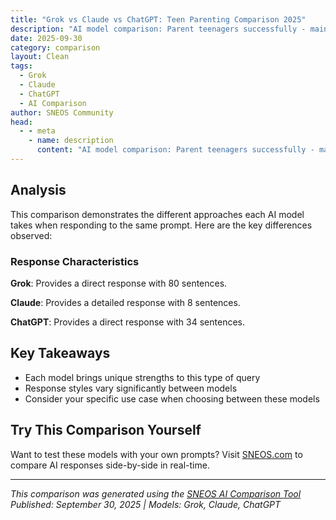 ```yaml
---
title: "Grok vs Claude vs ChatGPT: Teen Parenting Comparison 2025"
description: "AI model comparison: Parent teenagers successfully - maintain connection through rebellion..."
date: 2025-09-30
category: comparison
layout: Clean
tags:
  - Grok
  - Claude
  - ChatGPT
  - AI Comparison
author: SNEOS Community
head:
  - - meta
    - name: description
      content: "AI model comparison: Parent teenagers successfully - maintain connection through rebellion..."
---
```


<ChatComparison
  title="Grok vs Claude vs ChatGPT: Teen Parenting Comparison 2025"
  prompt="Parent teenagers successfully - maintain connection through rebellion"
  :responses='{
    "Grok": "Parenting teenagers can be challenging, especially during periods of rebellion when they are asserting their independence. However, maintaining a strong connection with your teen during this phase is crucial for their emotional well-being and your relationship. Here are practical, evidence-based strategies to help you navigate this time while fostering a positive bond:\n\n### 1. **Understand the Purpose of Rebellion**\n   - **Why it happens**: Rebellion is often a normal part of adolescent development. Teens are exploring their identity, testing boundaries, and learning to think independently. This is driven by brain development, particularly in the prefrontal cortex, which governs decision-making and impulse control (still maturing in teens), and hormonal changes.\n   - **Reframe your perspective**: See rebellion not as a personal attack but as a sign of growth. This mindset can help you respond with patience rather than frustration.\n\n### 2. **Practice Active Listening**\n   - **What to do**: Listen to your teen without immediately jumping to solutions or judgments. Let them express their feelings, even if they seem irrational or overly emotional.\n   - **How it helps**: Teens often rebel because they feel misunderstood or controlled. Active listening\u2014nodding, paraphrasing their words (\u0022So, you\u0027re saying you feel...\u0022), and avoiding interruptions\u2014shows you respect their perspective.\n   - **Example**: If they\u2019re upset about a rule, say, \u201CI can see you\u2019re frustrated about not being able to stay out later. Let\u2019s talk about why this matters to you.\u201D\n\n### 3. **Set Clear, Flexible Boundaries**\n   - **Why it\u2019s important**: Teens need structure, but overly rigid rules can fuel rebellion. Collaborate on boundaries to give them a sense of agency.\n   - **How to do it**: Discuss rules together, explain the reasoning behind them (e.g., safety), and be willing to negotiate where appropriate. For instance, if they want a later curfew, agree on a trial period with conditions.\n   - **Balance autonomy and safety**: Allow choices in areas like clothing or hobbies while maintaining non-negotiables like school attendance or no substance use.\n\n### 4. **Pick Your Battles**\n   - **Focus on what matters**: Not every act of rebellion needs a confrontation. If they dye their hair or argue about small chores, consider whether it\u2019s worth the conflict. Save energy for bigger issues like risky behavior.\n   - **Why it works**: Constant criticism or control can push teens away. Letting go of minor issues shows trust and keeps the relationship strong for when you need to address serious concerns.\n\n### 5. **Show Empathy and Validate Feelings**\n   - **Acknowledge emotions**: Even if you disagree with their actions, validate how they feel. Teens often crave understanding more than agreement.\n   - **Example**: \u201CI get that you\u2019re angry about not going to the party. It\u2019s tough to miss out on something fun with friends.\u201D\n   - **Why it helps**: Empathy builds trust. When teens feel heard, they\u2019re less likely to rebel just to prove a point.\n\n### 6. **Spend Quality Time Together (Even If They Resist)**\n   - **Keep connecting**: Rebellion can make teens seem distant, but they still need your presence. Find low-pressure ways to bond, like watching a favorite show, playing a game, or sharing a meal.\n   - **Respect their space**: Don\u2019t force closeness. Offer invitations (\u201CWant to grab ice cream later?\u201D) without guilt-tripping if they decline.\n   - **Why it matters**: Regular, positive interactions remind them you\u2019re on their side, even during conflict.\n\n### 7. **Be a Role Model, Not a Dictator**\n   - **Model behavior**: Show how to handle disagreements calmly, apologize when wrong, and respect others\u2019 opinions. Teens learn more from what you do than what you say.\n   - **Avoid power struggles**: Instead of saying, \u201CBecause I said so,\u201D explain your reasoning. This teaches critical thinking and reduces defiance.\n   - **Example**: If you\u2019re upset, say, \u201CI\u2019m feeling frustrated right now, so let\u2019s take a break and talk later when we\u2019re both calm.\u201D\n\n### 8. **Encourage Independence While Staying Involved**\n   - **Support autonomy**: Let them make decisions (and mistakes) in safe contexts, like managing their own schedule or budget. Guide rather than control.\n   - **Stay in the loop**: Ask open-ended questions about their life (\u201CHow\u2019s that new friend you\u2019ve been hanging out with?\u201D) without prying. Show interest without judgment.\n   - **Why it works**: Teens rebel less when they feel trusted to handle responsibilities, but they still need to know you\u2019re there as a safety net.\n\n### 9. **Handle Conflict Constructively**\n   - **Stay calm**: If a situation escalates, take a step back. Avoid yelling or ultimatums, as these can deepen the divide.\n   - **Focus on solutions**: After a disagreement, work together on a resolution. For example, if they break a rule, discuss consequences that teach rather than punish (e.g., extra chores instead of grounding).\n   - **Repair the relationship**: After conflict, reconnect with a kind gesture or conversation to show you still care.\n\n### 10. **Know When to Seek Help**\n   - **Watch for red flags**: If rebellion turns into persistent risky behavior (e.g., substance abuse, self-harm, or extreme withdrawal), it may signal deeper issues like depression or anxiety.\n   - **Get support**: Consider family counseling or a therapist for your teen if communication breaks down entirely. A neutral third party can help bridge gaps.\n   - **Self-care**: Parenting a rebellious teen is draining. Seek your own support through friends, groups, or professionals to manage stress.\n\n### Final Thought: Connection Over Correction\nRebellion often stems from a need to be seen as an individual. Prioritize connection over always being \u201Cright.\u201D By showing respect, empathy, and patience, you create a safe space for your teen to grow while maintaining a bond that can weather the storms of adolescence. Remember, this phase is temporary\u2014your consistent love and support will leave a lasting impact.\n\nIf you have specific scenarios or concerns about your teen, feel free to share, and I can tailor further advice!",
    "Claude": "# Navigating Teen Rebellion While Preserving Your Bond\n\n## Reframe Rebellion as Development\n- **See it as healthy growth**: Rebellion often signals your teen is developing independence and critical thinking\n- **Separate the behavior from the person**: \u0022I don\u0027t like this choice\u0022 vs. \u0022You\u0027re a bad kid\u0022\n- **Recognize testing boundaries is normal**: They\u0027re learning who they are separate from you\n\n## Stay Connected During Storms\n- **Keep conversations open**: Ask about their day, interests, and feelings without immediately offering solutions\n- **Find neutral ground**: Share activities you both enjoy - music, cooking, walks, gaming\n- **Validate their emotions**: \u0022That sounds really frustrating\u0022 before addressing behavior\n- **Show genuine curiosity**: Ask about their perspectives and really listen\n\n## Set Boundaries with Love\n- **Be clear but flexible**: Explain the \u0022why\u0022 behind rules and negotiate where possible\n- **Pick your battles**: Focus on safety and respect rather than every minor infraction\n- **Follow through consistently**: But explain consequences calmly, not in anger\n- **Admit when you\u0027re wrong**: This models accountability and builds trust\n\n## Communication Strategies\n- **Use \u0022I\u0022 statements**: \u0022I worry when...\u0022 instead of \u0022You always...\u0022\n- **Ask instead of assume**: \u0022Help me understand why this is important to you\u0022\n- **Share your own struggles**: Age-appropriate stories of your teenage challenges\n- **Create regular check-ins**: Car rides, bedtime chats, or weekly coffee dates\n\nRemember: Your relationship is more important than winning every argument.",
    "ChatGPT": "Successfully parenting teenagers, especially through periods of rebellion, involves maintaining a strong and positive connection. Here are some strategies to help maintain connection during these challenging times:\n\n### 1. **Stay Calm and Patient**\n- Rebellion is often a normal part of adolescent development as teens assert their independence.\n- Avoid reacting with anger or frustration; instead, take a deep breath and respond calmly.\n\n### 2. **Listen Actively**\n- Show genuine interest in your teen\u2019s thoughts and feelings.\n- Use active listening techniques such as nodding, summarizing what they say, and asking open-ended questions.\n- Avoid interrupting or immediately correcting them.\n\n### 3. **Set Clear and Consistent Boundaries**\n- Establish clear rules and consequences, but explain the reasons behind them.\n- Consistency helps teens feel secure even when they test limits.\n\n### 4. **Pick Your Battles**\n- Decide which issues are truly important and which ones you can be flexible on.\n- Allowing some freedom in less critical areas can build trust and reduce tension.\n\n### 5. **Encourage Open Communication**\n- Create a safe, non-judgmental space for your teen to express themselves.\n- Let them know it\u2019s okay to share struggles, doubts, and mistakes.\n\n### 6. **Show Empathy and Understanding**\n- Acknowledge that adolescence is a confusing and challenging time.\n- Validate their feelings even if you don\u2019t agree with their behavior.\n\n### 7. **Spend Quality Time Together**\n- Engage in activities your teen enjoys.\n- Use shared experiences to strengthen your bond outside of conflicts.\n\n### 8. **Model Desired Behavior**\n- Demonstrate respect, responsibility, and problem-solving skills.\n- Teens learn a lot by observing their parents.\n\n### 9. **Encourage Independence with Support**\n- Support your teen\u2019s decision-making skills by involving them in setting rules or consequences.\n- Let them experience natural consequences when appropriate.\n\n### 10. **Seek Help When Needed**\n- If rebellion escalates into harmful behavior or communication breaks down, consider family counseling.\n- Professional guidance can provide tools to improve connection and resolve conflicts.\n\n---\n\n### Summary:\nMaintaining connection through teenage rebellion requires empathy, communication, patience, and consistency. By listening actively, setting clear boundaries, and providing support, parents can navigate rebellious phases while strengthening their relationship with their teen."
  }'
  published-date="16:47"
/>

## Analysis

This comparison demonstrates the different approaches each AI model takes when responding to the same prompt. Here are the key differences observed:

### Response Characteristics

**Grok**: Provides a direct response with 80 sentences. 

**Claude**: Provides a detailed response with 8 sentences. 

**ChatGPT**: Provides a direct response with 34 sentences. 

## Key Takeaways

- Each model brings unique strengths to this type of query
- Response styles vary significantly between models
- Consider your specific use case when choosing between these models

## Try This Comparison Yourself

Want to test these models with your own prompts? Visit [SNEOS.com](https://sneos.com) to compare AI responses side-by-side in real-time.

---

*This comparison was generated using the [SNEOS AI Comparison Tool](https://sneos.com)*
*Published: September 30, 2025 | Models: Grok, Claude, ChatGPT*
